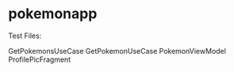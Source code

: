 # pokemonapp

Test Files:

GetPokemonsUseCase
GetPokemonUseCase
PokemonViewModel
ProfilePicFragment
